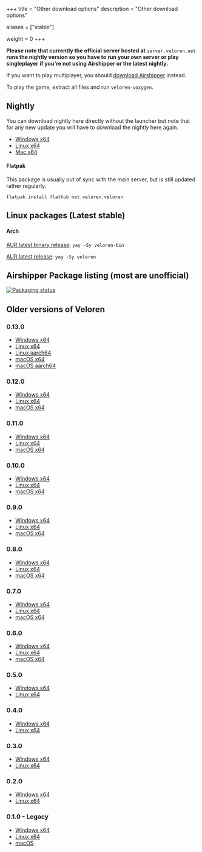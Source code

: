 +++
title = "Other download options"
description = "Other download options"

aliases = ["stable"]

weight = 0
+++

**Please note that currently the official server hosted at** `server.veloren.net`
**runs the nightly version so you have to run your own server or play singleplayer**
**if you're not using Airshipper or the latest nightly.**

If you want to play multiplayer, you should [download Airshipper](@/download.md) instead.

To play the game, extract all files and run `veloren-voxygen`.

## Nightly

You can download nightly here directly without the launcher but note that for any new update you will have to download the nightly here again.

* [Windows x64](https://download.veloren.net/latest/windows/x86_64/nightly)
* [Linux x64](https://download.veloren.net/latest/linux/x86_64/nightly)
* [Mac x64](https://download.veloren.net/latest/macos/x86_64/nightly)

#### Flatpak

This package is usually out of sync with the main server, but is still updated rather regularly.

`flatpak install flathub net.veloren.veloren`

## Linux packages (Latest stable)

#### Arch

[AUR latest binary release](https://aur.archlinux.org/packages/veloren-bin/
): `yay -Sy veloren-bin`

[AUR latest release](https://aur.archlinux.org/packages/veloren/
): `yay -Sy veloren`

## Airshipper Package listing (most are unofficial)

[![Packaging status](https://repology.org/badge/vertical-allrepos/airshipper.svg?columns=3)](https://repology.org/project/airshipper/versions)

## Older versions of Veloren

### 0.13.0

* [Windows x64](https://gitlab.com/veloren/veloren/-/jobs/artifacts/v0.13.0/download?job=windows-x86_64)
* [Linux x64](https://gitlab.com/veloren/veloren/-/jobs/artifacts/v0.13.0/download?job=linux-x86_64)
* [Linux aarch64](https://gitlab.com/veloren/veloren/-/jobs/artifacts/v0.13.0/download?job=linux-aarch64)
* [macOS x64](https://gitlab.com/veloren/veloren/-/jobs/artifacts/v0.13.0/download?job=macos-x86_64)
* [macOS aarch64](https://gitlab.com/veloren/veloren/-/jobs/artifacts/v0.13.0/download?job=macos-aarch64)

### 0.12.0

* [Windows x64](https://s3.eu-central-1.wasabisys.com/veloren-releases/v0.12.0/v0.12.0-windows.zip)
* [Linux x64](https://s3.eu-central-1.wasabisys.com/veloren-releases/v0.12.0/v0.12.0-linux.tar.gz)
* [macOS x64](https://s3.eu-central-1.wasabisys.com/veloren-releases/v0.12.0/v0.12.0-macos.tar.gz)

### 0.11.0

* [Windows x64](https://s3.eu-central-1.wasabisys.com/veloren-releases/v0.11.0/v0.11.0-windows.zip)
* [Linux x64](https://s3.eu-central-1.wasabisys.com/veloren-releases/v0.11.0/v0.11.0-linux.tar.gz)
* [macOS x64](https://s3.eu-central-1.wasabisys.com/veloren-releases/v0.11.0/v0.11.0-macos.tar.gz)

### 0.10.0

* [Windows x64](https://s3.eu-central-1.wasabisys.com/veloren-releases/v0.10.0/v0.10.0-windows.zip)
* [Linux x64](https://s3.eu-central-1.wasabisys.com/veloren-releases/v0.10.0/v0.10.0-linux.tar.gz)
* [macOS x64](https://s3.eu-central-1.wasabisys.com/veloren-releases/v0.10.0/v0.10.0-macos.tar.gz)

### 0.9.0

* [Windows x64](https://gitlab.com/veloren/veloren/-/jobs/artifacts/v0.9.0/download?job=windows)
* [Linux x64](https://gitlab.com/veloren/veloren/-/jobs/artifacts/v0.9.0/download?job=linux)
* [macOS x64](https://gitlab.com/veloren/veloren/-/jobs/artifacts/v0.9.0/download?job=macos)

### 0.8.0

* [Windows x64](https://gitlab.com/veloren/veloren/-/jobs/artifacts/v0.8.0/download?job=windows)
* [Linux x64](https://gitlab.com/veloren/veloren/-/jobs/artifacts/v0.8.0/download?job=linux)
* [macOS x64](https://gitlab.com/veloren/veloren/-/jobs/artifacts/v0.8.0/download?job=macos)

### 0.7.0

* [Windows x64](https://s3.eu-central-1.wasabisys.com/veloren-releases/v0.7.0/v0.7.0-windows.zip)
* [Linux x64](https://s3.eu-central-1.wasabisys.com/veloren-releases/v0.7.0/v0.7.0-linux.tar.gz)
* [macOS x64](https://s3.eu-central-1.wasabisys.com/veloren-releases/v0.7.0/v0.7.0-macos.tar.gz)

### 0.6.0

* [Windows x64](https://gitlab.com/veloren/veloren/-/jobs/artifacts/v0.6.0/download?job=windows)
* [Linux x64](https://gitlab.com/veloren/veloren/-/jobs/artifacts/v0.6.0/download?job=linux)
* [macOS x64](https://gitlab.com/veloren/veloren/-/jobs/artifacts/v0.6.0/download?job=macos)

### 0.5.0

* [Windows x64](https://s3.eu-central-1.wasabisys.com/veloren-releases/v0.5.0/v0.5.0-windows.zip)
* [Linux x64](https://s3.eu-central-1.wasabisys.com/veloren-releases/v0.5.0/v0.5.0-linux.tar.gz)

### 0.4.0

* [Windows x64](https://s3.eu-central-1.wasabisys.com/veloren-releases/v0.4.0/v0.4.0-windows.zip)
* [Linux x64](https://s3.eu-central-1.wasabisys.com/veloren-releases/v0.4.0/v0.4.0-linux.tar.gz)

### 0.3.0

* [Windows x64](https://s3.eu-central-1.wasabisys.com/veloren-releases/v0.3.0/v0.3.0-windows.zip)
* [Linux x64](https://s3.eu-central-1.wasabisys.com/veloren-releases/v0.3.0/v0.3.0-linux.tar.gz)

### 0.2.0

* [Windows x64](https://s3.eu-central-1.wasabisys.com/veloren-releases/v0.2.0/v0.2.0-windows.zip)
* [Linux x64](https://s3.eu-central-1.wasabisys.com/veloren-releases/v0.2.0/v0.2.0-linux.tar.gz)

### 0.1.0 - Legacy

* [Windows x64](https://gitlab.com/veloren/game/-/jobs/artifacts/v0.1.0/download?job=stable-windows-optimized)
* [Linux x64](https://gitlab.com/veloren/game/-/jobs/artifacts/v0.1.0/download?job=stable-linux-optimized)
* [macOS](/download/macos.zip)

